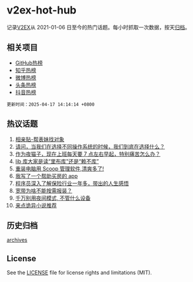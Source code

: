 # v2ex-hot-hub

 记录[V2EX](https://www.v2ex.com/)从 2021-01-06 日至今的热门话题。每小时抓取一次数据，按天[归档](archives)。
 
 ## 相关项目

- [GitHub热榜](https://github.com/snaildev/github-hot-hub)
- [知乎热榜](https://github.com/snaildev/zhihu-hot-hub)
- [微博热榜](https://github.com/snaildev/weibo-hot-hub)
- [头条热榜](https://github.com/snaildev/toutiao-hot-hub)
- [抖音热榜](https://github.com/snaildev/douyin-hot-hub)


 `更新时间：2025-04-17 14:14:14 +0800`

## 热议话题

1. [相亲贴-帮表妹找对象](https://www.v2ex.com/t/1126010)
1. [请问，当我们在选择不同操作系统的时候，我们到底在选择什么？](https://www.v2ex.com/t/1125983)
1. [作为夜猫子，现在上班每天要 7 点左右早起，特别痛苦怎么办？](https://www.v2ex.com/t/1126029)
1. [lib 库大家是读“里布库"还是“赖不库”](https://www.v2ex.com/t/1125882)
1. [重装电脑用 Scoop 管理软件,清爽多了!](https://www.v2ex.com/t/1126032)
1. [我写了一个帮助买房的 app](https://www.v2ex.com/t/1125967)
1. [程序员深入了解保险行业一年多，带出的人生感悟](https://www.v2ex.com/t/1126009)
1. [宽带为啥不能按需报装？](https://www.v2ex.com/t/1125906)
1. [千万别用夜间模式, 不管什么设备](https://www.v2ex.com/t/1126131)
1. [来点诡异小说推荐](https://www.v2ex.com/t/1125877)

## 历史归档

[archives](archives)

## License

See the [LICENSE](LICENSE) file for license rights and limitations (MIT).
